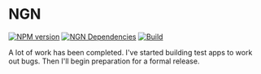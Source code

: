 # NGN

[![NPM version](https://badge.fury.io/js/ngn.png)](http://badge.fury.io/js/ngn)
[![NGN Dependencies](https://david-dm.org/thinkfirst/NGN.png)](https://david-dm.org/thinkfirst/NGN)
[![Build](http://travis-ci.org/thinkfirst/NGN.png)](https://travis-ci.org/thinkfirst/NGN)

A lot of work has been completed. I've started building test apps to work out bugs.
Then I'll begin preparation for a formal release.